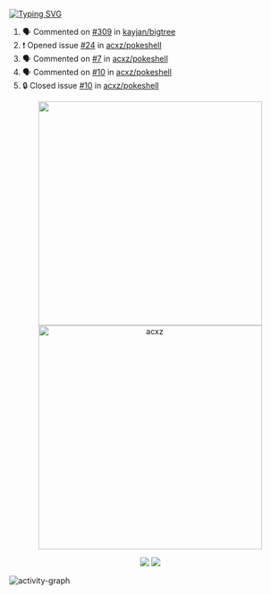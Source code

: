 [![Typing SVG](https://readme-typing-svg.herokuapp.com?size=16&color=AFFFA3&multiline=true&height=75&lines=contributing+to+robotics%2Fae%2Fml%2Fgpu;packaging+it+for+archlinux;ricer)](https://git.io/typing-svg)

<!--START_SECTION:activity-->
1. 🗣 Commented on [#309](https://github.com/kayjan/bigtree/issues/309#issuecomment-2468851449) in [kayjan/bigtree](https://github.com/kayjan/bigtree)
2. ❗ Opened issue [#24](https://github.com/acxz/pokeshell/issues/24) in [acxz/pokeshell](https://github.com/acxz/pokeshell)
3. 🗣 Commented on [#7](https://github.com/acxz/pokeshell/issues/7#issuecomment-2467052990) in [acxz/pokeshell](https://github.com/acxz/pokeshell)
4. 🗣 Commented on [#10](https://github.com/acxz/pokeshell/issues/10#issuecomment-2467035107) in [acxz/pokeshell](https://github.com/acxz/pokeshell)
5. 🔒 Closed issue [#10](https://github.com/acxz/pokeshell/issues/10) in [acxz/pokeshell](https://github.com/acxz/pokeshell)
<!--END_SECTION:activity-->

<p align="center">
  <img width="400em" src=https://github-readme-stats.vercel.app/api?username=acxz&include_all_commits=true&show_icons=true />
  <img width="400em" src="https://github-readme-streak-stats.herokuapp.com/?user=acxz&" alt="acxz" />
</p>

<p align="center">
  <img src=https://github-readme-stats.vercel.app/api/top-langs/?username=acxz&layout=compact />
  <img src=https://github-profile-trophy.vercel.app/?username=acxz&row=2&column=4 />
</p>

![activity-graph](https://github-readme-activity-graph.vercel.app/graph?username=acxz&bg_color=053c4a&color=ffffff&line=76c533&point=8f2fe1&area=true&hide_border=true&hide_title=true)
